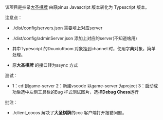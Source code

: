 该项目是抄录[大圣棋牌](https://github.com/ligun123/chess)
由原pinus Javascript 版本转化为 Typescript 版本。

注意点：

* ./dist/config/servers.json 需要填上对应server

* ./dist/config/adminServer.json 添加上对应的server(不知道啥用)

* 其中Typescript 的DouniuRoom 对象挂到channel 时，使用字典对象，简单处理。

* 原**大圣棋牌** 的接口转为async 方式

测试：

* 1：cd 到game-server 2：新建vscode 以game-server 为project 3：启动成功后选中左侧工具栏的Bug 样式测试图片，选择**Debug Chess**运行

批注：

* ./client_cocos 解决了**大圣棋牌**的ccc 客户端打开报错问题。

